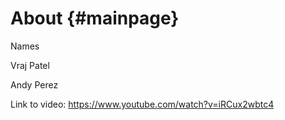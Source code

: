 About {#mainpage}
=====
Names

Vraj Patel


Andy Perez


Link to video: https://www.youtube.com/watch?v=iRCux2wbtc4
